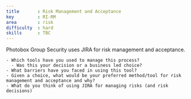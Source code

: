 ```yaml
---
title       : Risk Management and Acceptance
key         : RI-RM
area        : risk
difficulty  : hard
skills      : TBC
---
```


Photobox Group Security uses JIRA for risk management and acceptance.

    - Which tools have you used to manage this process?
      - Was this your decision or a business led choice?
    - What barriers have you faced in using this tool?
    - Given a choice, what would be your preferred method/tool for risk management and acceptance and why?
    - What do you think of using JIRA for managing risks (and risk decisions)